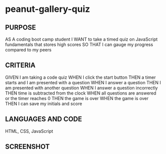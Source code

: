 # peanut-gallery-quiz


## PURPOSE

AS A coding boot camp student
I WANT to take a timed quiz on JavaScript fundamentals that stores high scores
SO THAT I can gauge my progress compared to my peers

## CRITERIA

GIVEN I am taking a code quiz
WHEN I click the start button
THEN a timer starts and I am presented with a question
WHEN I answer a question
THEN I am presented with another question
WHEN I answer a question incorrectly
THEN time is subtracted from the clock
WHEN all questions are answered or the timer reaches 0
THEN the game is over
WHEN the game is over
THEN I can save my initials and score

## LANGUAGES AND CODE

HTML, CSS, JavaScript

## SCREENSHOT

